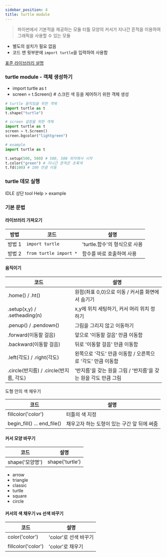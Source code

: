 ```yaml
---
sidebar_position: 4
title: turtle module
---
```


> 파이썬에서 기본적을 제공하는 모듈
> 터틀 모양의 커서가 지나간 흔적을 이용하여 그래픽을 사용할 수 있는 모듈

- 별도의 설치가 필요 없음
- 코드 맨 윗부분에 `import turtle`을 입력하여 사용함

[표준 라이브러리 설명](https:docs.python.ork/ko/dev/library/turtle.html)

### turtle module - 객체 생성하기

- import turtle as t
- screen = t.Screen() # 스크린 색 등을 제어하기 위한 객체 생성

```python
# turtle 움직임을 위한 객체
import turtle as t
t.shape("turtle")
```

```python
# screen 설정을 위한 객체
import turtle as t
screen = t.Screen()
screen.bgcolor("lightgreen")
```

```python
# example
import turtle as t

t.setup(500, 500) # 500, 500 위치에서 시작
t.color("green") # 지나간 흔적은 초록색
t.fd(100) # 100 만큼 이동
```

### turtle 데모 실행

IDLE 상단 tool
Help > example

### 기본 문법

#### 라이브러리 가져오기

| 방법   | 코드                   | 설명                          |
| ------ | ---------------------- | ----------------------------- |
| 방법 1 | `import turtle`        | 'turtle.함수'의 형식으로 사용 |
| 방법 2 | `from turtle import *` | 함수를 바로 호출하여 사용     |

#### 움직이기

| 코드                                    | 설명                                                            |
| --------------------------------------- | --------------------------------------------------------------- |
| .home() / .ht()                         | 원점(좌표 0,0)으로 이동 / 커서를 화면에서 숨기기                |
| .setup(x,y) / .setheading(n)            | x,y에 위치 세팅하기, 커서 머리 위치 정하기                      |
| .penup() / .pendown()                   | 그림을 그리지 않고 이동하기                                     |
| .forward(이동할 걸음)                   | 앞으로 '이동할 걸음' 만큼 이동함                                |
| .backward(이동할 걸음)                  | 뒤로 '이동할 걸음' 만큼 이동함                                  |
| .left(각도) / .right(각도)              | 왼쪽으로 '각도' 만큼 이동함 / 오른쪽으로 '각도' 만큼 이동함     |
| .circle(반지름) / .circle(반지름, 각도) | '반지름'을 갖는 원을 그림 / '반지름'을 갖는 원을 각도 만큼 그림 |

도형 안의 색 채우기

| 코드                        | 설명                                        |
| --------------------------- | ------------------------------------------- |
| fillcolor('color')          | 터틀의 색 지정                              |
| begin_fill() ... end_file() | 채우고자 하는 도형이 있는 구간 앞 뒤에 써줌 |

#### 커서 모양 바꾸기

| 코드            | 설명            |
| --------------- | --------------- |
| shape('모양명') | shape('turtle') |

- arrow
- triangle
- classic
- turtle
- square
- circle

#### 커서의 색 채우기 vs 선색 바꾸기

| 코드               | 설명                  |
| ------------------ | --------------------- |
| color('color')     | 'color'로 선색 바꾸기 |
| fillcolor('color') | 'color'로 채우기      |

